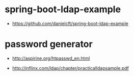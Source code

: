 # spring-boot-ldap-example

* https://github.com/danielcft/spring-boot-ldap-example

# password generator

* http://aspirine.org/htpasswd_en.html

* http://inflinx.com/ldap/chapter/practicalldapsample.pdf
